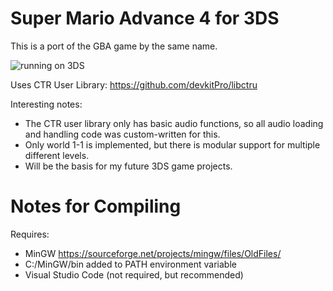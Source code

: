 # Super Mario Advance 4 for 3DS

This is a port of the GBA game by the same name.

![running on 3DS](/photo.jpg)

Uses CTR User Library: https://github.com/devkitPro/libctru

Interesting notes:
- The CTR user library only has basic audio functions, so all audio loading and handling code was custom-written for this.
- Only world 1-1 is implemented, but there is modular support for multiple different levels.
- Will be the basis for my future 3DS game projects.

# Notes for Compiling

Requires:
- MinGW https://sourceforge.net/projects/mingw/files/OldFiles/
- C:/MinGW/bin added to PATH environment variable
- Visual Studio Code (not required, but recommended)